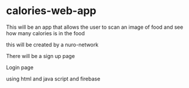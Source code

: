 # calories-web-app

This will be an app that allows the user to scan an image of food and see how many calories is in the food

this will be created by a nuro-network

There will be a sign up page

Login page 

using html and java script and firebase 

